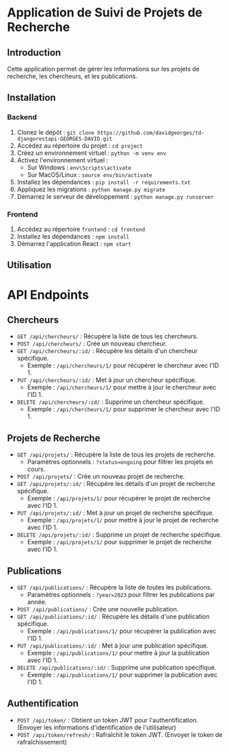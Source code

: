 # Application de Suivi de Projets de Recherche

## Introduction

Cette application permet de gérer les informations sur les projets de recherche, les chercheurs, et les publications.

## Installation

### Backend

1. Clonez le dépôt : `git clone https://github.com/davidgeorges/td-djangorestapi-GEORGES-DAVID.git`
2. Accédez au répertoire du projet : `cd project`
3. Créez un environnement virtuel : `python -m venv env`
4. Activez l'environnement virtuel :
   - Sur Windows : `env\Scripts\activate`
   - Sur MacOS/Linux : `source env/bin/activate`
5. Installez les dépendances : `pip install -r requirements.txt`
6. Appliquez les migrations : `python manage.py migrate`
7. Démarrez le serveur de développement : `python manage.py runserver`

### Frontend

1. Accédez au répertoire `frontend` : `cd frontend`
2. Installez les dépendances : `npm install`
3. Démarrez l'application React : `npm start`

## Utilisation

# API Endpoints

## Chercheurs

- `GET /api/chercheurs/` : Récupère la liste de tous les chercheurs.
- `POST /api/chercheurs/` : Crée un nouveau chercheur.
- `GET /api/chercheurs/:id/` : Récupère les détails d'un chercheur spécifique.
  - Exemple : `/api/chercheurs/1/` pour récupérer le chercheur avec l'ID 1.
- `PUT /api/chercheurs/:id/` : Met à jour un chercheur spécifique.
  - Exemple : `/api/chercheurs/1/` pour mettre à jour le chercheur avec l'ID 1.
- `DELETE /api/chercheurs/:id/` : Supprime un chercheur spécifique.
  - Exemple : `/api/chercheurs/1/` pour supprimer le chercheur avec l'ID 1.

## Projets de Recherche

- `GET /api/projets/` : Récupère la liste de tous les projets de recherche.
  - Paramètres optionnels : `?status=ongoing` pour filtrer les projets en cours.
- `POST /api/projets/` : Crée un nouveau projet de recherche.
- `GET /api/projets/:id/` : Récupère les détails d'un projet de recherche spécifique.
  - Exemple : `/api/projets/1/` pour récupérer le projet de recherche avec l'ID 1.
- `PUT /api/projets/:id/` : Met à jour un projet de recherche spécifique.
  - Exemple : `/api/projets/1/` pour mettre à jour le projet de recherche avec l'ID 1.
- `DELETE /api/projets/:id/` : Supprime un projet de recherche spécifique.
  - Exemple : `/api/projets/1/` pour supprimer le projet de recherche avec l'ID 1.

## Publications

- `GET /api/publications/` : Récupère la liste de toutes les publications.
  - Paramètres optionnels : `?year=2023` pour filtrer les publications par année.
- `POST /api/publications/` : Crée une nouvelle publication.
- `GET /api/publications/:id/` : Récupère les détails d'une publication spécifique.
  - Exemple : `/api/publications/1/` pour récupérer la publication avec l'ID 1.
- `PUT /api/publications/:id/` : Met à jour une publication spécifique.
  - Exemple : `/api/publications/1/` pour mettre à jour la publication avec l'ID 1.
- `DELETE /api/publications/:id/` : Supprime une publication spécifique.
  - Exemple : `/api/publications/1/` pour supprimer la publication avec l'ID 1.

## Authentification

- `POST /api/token/` : Obtient un token JWT pour l'authentification. (Envoyer les informations d'identification de l'utilisateur)
- `POST /api/token/refresh/` : Rafraîchit le token JWT. (Envoyer le token de rafraîchissement)
